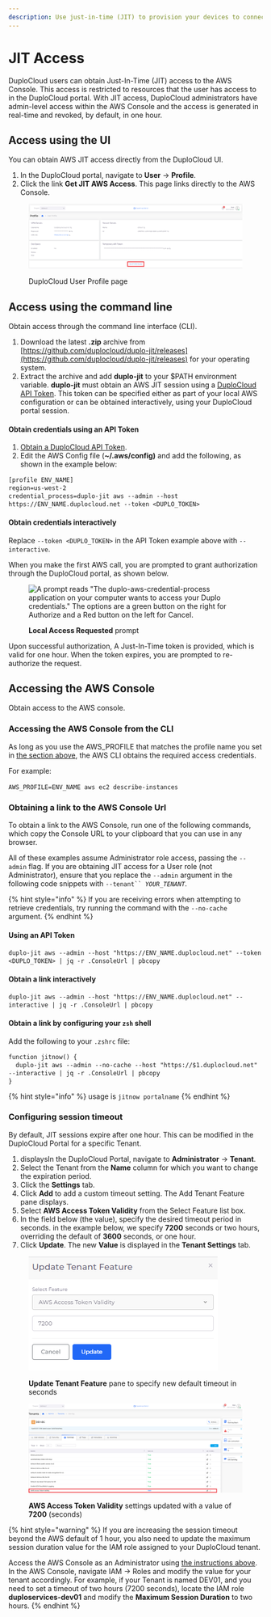 ```yaml
---
description: Use just-in-time (JIT) to provision your devices to connect to AWS IoT
---
```


# JIT Access

DuploCloud users can obtain Just-In-Time (JIT) access to the AWS Console. This access is restricted to resources that the user has access to in the DuploCloud portal. With JIT access, DuploCloud administrators have admin-level access within the AWS Console and the access is generated in real-time and revoked, by default, in one hour.

## Access using the UI

You can obtain AWS JIT access directly from the DuploCloud UI.&#x20;

1. In the DuploCloud portal, navigate to **User** -> **Profile**.
2. Click the link **Get JIT AWS Access**.  This page links directly to the AWS Console.

<figure><img src="../../.gitbook/assets/JITKEYS.png" alt=""><figcaption><p>DuploCloud User Profile page</p></figcaption></figure>

## Access using the command line

Obtain access through the command line interface (CLI).

1. Download the latest **.zip** archive from [https://github.com/duplocloud/duplo-jit/releases](https://github.com/duplocloud/duplo-jit/releases) for your operating system.
2. Extract the archive and add **duplo-jit** to your $PATH environment variable. **duplo-jit** must obtain an AWS JIT session using a [DuploCloud API Token](https://docs.duplocloud.com/docs/administrator-tools/access-control/api-tokens). This token can be specified either as part of your local AWS configuration or can be obtained interactively, using your DuploCloud portal session.&#x20;

#### Obtain credentials using an API Token

1. [Obtain a DuploCloud API Token](https://docs.duplocloud.com/docs/administrator-tools/access-control/api-tokens).
2. Edit the AWS Config file (**\~/.aws/config)** and add the following, as shown in the example below:

```
[profile ENV_NAME]
region=us-west-2
credential_process=duplo-jit aws --admin --host https://ENV_NAME.duplocloud.net --token <DUPLO_TOKEN>
```

#### Obtain credentials interactively

Replace `--token <DUPLO_TOKEN>` in the API Token example above with `--interactive`.

When you make the first AWS call, you are prompted to grant authorization through the DuploCloud portal, as shown below.&#x20;

<figure><img src="../../.gitbook/assets/image (18) (1).png" alt="A prompt reads &#x22;The duplo-aws-credential-process application on your computer wants to access your Duplo credentials.&#x22; The options are a green button on the right for Authorize and a Red button on the left for Cancel."><figcaption><p><strong>Local Access Requested</strong> prompt</p></figcaption></figure>

Upon successful authorization, A Just-In-Time token is provided, which is valid for one hour. When the token expires, you are prompted to re-authorize the request.

## Accessing the AWS Console

Obtain access to the AWS console.

### **Accessing the AWS Console from the CLI**

As long as you use the AWS\_PROFILE that matches the profile name you set in [the section above](jit-access.md#access-using-the-command-line), the AWS CLI obtains the required access credentials.

For example:

`AWS_PROFILE=ENV_NAME aws ec2 describe-instances`

### **Obtaining a link to the AWS Console Url**

To obtain a link to the AWS Console, run one of the following commands, which copy the Console URL to your clipboard that you can use in any browser.

All of these examples assume Administrator role access, passing the `--admin` flag. If you are obtaining JIT access for a User role (not Administrator), ensure that you replace the `--admin` argument in the following code snippets with `--tenant`` `_`YOUR_TENANT`_.

{% hint style="info" %}
If you are receiving errors when attempting to retrieve credentials, try running the command with the `--no-cache` argument.
{% endhint %}

#### Using an API Token

```
duplo-jit aws --admin --host "https://ENV_NAME.duplocloud.net" --token <DUPLO_TOKEN> | jq -r .ConsoleUrl | pbcopy
```

#### Obtain a link interactively

```
duplo-jit aws --admin --host "https://ENV_NAME.duplocloud.net" --interactive | jq -r .ConsoleUrl | pbcopy
```

#### Obtain a link by configuring your `zsh` shell

Add the following to your `.zshrc` file:

```
function jitnow() {
  duplo-jit aws --admin --no-cache --host "https://$1.duplocloud.net" --interactive | jq -r .ConsoleUrl | pbcopy
}
```

{% hint style="info" %}
usage is `jitnow portalname`
{% endhint %}

### Configuring session timeout

By default, JIT sessions expire after one hour. This can be modified in the DuploCloud Portal for a specific Tenant.&#x20;

1. displaysIn the DuploCloud Portal, navigate to **Administrator** -> **Tenant**.
2. Select the Tenant from the **Name** column for which you want to change the expiration period.
3. Click the **Settings** tab.
4. Click **Add** to add a custom timeout setting. The Add Tenant Feature pane displays.
5. Select **AWS Access Token Validity** from the Select Feature list box.
6. In the field below (the value), specify the desired timeout period in seconds. in the example below, we specify **7200** seconds or two hours, overriding the default of **3600** seconds, or one hour.
7. Click **Update**. The new **Value** is displayed in the **Tenant Settings** tab.

<figure><img src="../../.gitbook/assets/update_tenant_JIT_TO.png" alt=""><figcaption><p><strong>Update Tenant Feature</strong> pane to specify new default timeout in seconds</p></figcaption></figure>

<figure><img src="../../.gitbook/assets/update_tenant_JIT_TO_output.png" alt=""><figcaption><p><strong>AWS Access Token Validity</strong> settings updated with a value of <strong>7200</strong> (seconds)</p></figcaption></figure>

{% hint style="warning" %}
If you are increasing the session timeout beyond the AWS default of 1 hour, you also need to update the maximum session duration value for the IAM role assigned to your DuploCloud tenant.&#x20;

Access the AWS Console as an Administrator using [the instructions above](jit-access.md#accessing-the-aws-console). In the AWS Console, navigate IAM -> Roles and modify the value for your tenant accordingly. For example, if your Tenant is named DEV01, and you need to set a timeout of two hours (7200 seconds), locate the IAM role **duploservices-dev01** and modify the **Maximum Session Duration** to two hours.
{% endhint %}

